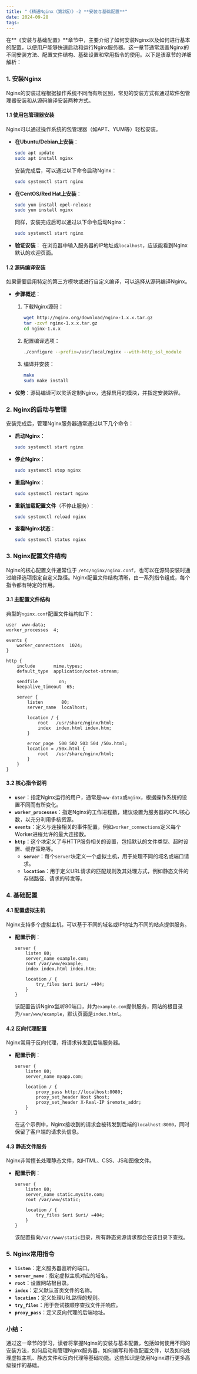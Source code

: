 ```yaml
---
title: "《精通Nginx（第2版）》-2 **安装与基础配置**"
date: 2024-09-28
tags: 
---
```

在**《安装与基础配置》**章节中，主要介绍了如何安装Nginx以及如何进行基本的配置，以便用户能够快速启动和运行Nginx服务器。这一章节通常涵盖Nginx的不同安装方法、配置文件结构、基础设置和常用指令的使用。以下是该章节的详细解析：

### 1. **安装Nginx**
Nginx的安装过程根据操作系统不同而有所区别，常见的安装方式有通过软件包管理器安装和从源码编译安装两种方式。

#### 1.1 **使用包管理器安装**
Nginx可以通过操作系统的包管理器（如APT、YUM等）轻松安装。

- **在Ubuntu/Debian上安装**：
  ```bash
  sudo apt update
  sudo apt install nginx
  ```
  安装完成后，可以通过以下命令启动Nginx：
  ```bash
  sudo systemctl start nginx
  ```

- **在CentOS/Red Hat上安装**：
  ```bash
  sudo yum install epel-release
  sudo yum install nginx
  ```
  同样，安装完成后可以通过以下命令启动Nginx：
  ```bash
  sudo systemctl start nginx
  ```

- **验证安装**：
  在浏览器中输入服务器的IP地址或`localhost`，应该能看到Nginx默认的欢迎页面。

#### 1.2 **源码编译安装**
如果需要启用特定的第三方模块或进行自定义编译，可以选择从源码编译Nginx。

- **步骤概述**：
  1. 下载Nginx源码：
     ```bash
     wget http://nginx.org/download/nginx-1.x.x.tar.gz
     tar -zxvf nginx-1.x.x.tar.gz
     cd nginx-1.x.x
     ```

  2. 配置编译选项：
     ```bash
     ./configure --prefix=/usr/local/nginx --with-http_ssl_module
     ```

  3. 编译并安装：
     ```bash
     make
     sudo make install
     ```

- **优势**：源码编译可以灵活定制Nginx，选择启用的模块，并指定安装路径。

### 2. **Nginx的启动与管理**
安装完成后，管理Nginx服务器通常通过以下几个命令：

- **启动Nginx**：
  ```bash
  sudo systemctl start nginx
  ```

- **停止Nginx**：
  ```bash
  sudo systemctl stop nginx
  ```

- **重启Nginx**：
  ```bash
  sudo systemctl restart nginx
  ```

- **重新加载配置文件**（不停止服务）：
  ```bash
  sudo systemctl reload nginx
  ```

- **查看Nginx状态**：
  ```bash
  sudo systemctl status nginx
  ```

### 3. **Nginx配置文件结构**
Nginx的核心配置文件通常位于 `/etc/nginx/nginx.conf`，也可以在源码安装时通过编译选项指定自定义路径。Nginx配置文件结构清晰，由一系列指令组成，每个指令都有特定的作用。

#### 3.1 **主配置文件结构**
典型的`nginx.conf`配置文件结构如下：
```nginx
user  www-data;
worker_processes  4;

events {
    worker_connections  1024;
}

http {
    include       mime.types;
    default_type  application/octet-stream;

    sendfile        on;
    keepalive_timeout  65;

    server {
        listen       80;
        server_name  localhost;

        location / {
            root   /usr/share/nginx/html;
            index  index.html index.htm;
        }

        error_page  500 502 503 504 /50x.html;
        location = /50x.html {
            root   /usr/share/nginx/html;
        }
    }
}
```

#### 3.2 **核心指令说明**
- **`user`**：指定Nginx运行的用户，通常是`www-data`或`nginx`，根据操作系统的设置不同而有所变化。
- **`worker_processes`**：指定Nginx的工作进程数，建议设置为服务器的CPU核心数，以充分利用多核资源。
- **`events`**：定义与连接相关的事件配置，例如`worker_connections`定义每个Worker进程允许的最大连接数。
- **`http`**：这个块定义了与HTTP服务相关的设置，包括默认的文件类型、超时设置、缓存策略等。
  - **`server`**：每个`server`块定义一个虚拟主机，用于处理不同的域名或端口请求。
  - **`location`**：用于定义URL请求的匹配规则及其处理方式，例如静态文件的存储路径、请求的转发等。

### 4. **基础配置**
#### 4.1 **配置虚拟主机**
Nginx支持多个虚拟主机，可以基于不同的域名或IP地址为不同的站点提供服务。

- **配置示例**：
  ```nginx
  server {
      listen 80;
      server_name example.com;
      root /var/www/example;
      index index.html index.htm;
  
      location / {
          try_files $uri $uri/ =404;
      }
  }
  ```

  该配置告诉Nginx监听80端口，并为`example.com`提供服务，网站的根目录为`/var/www/example`，默认页面是`index.html`。

#### 4.2 **反向代理配置**
Nginx常用于反向代理，将请求转发到后端服务器。

- **配置示例**：
  ```nginx
  server {
      listen 80;
      server_name myapp.com;
  
      location / {
          proxy_pass http://localhost:8080;
          proxy_set_header Host $host;
          proxy_set_header X-Real-IP $remote_addr;
      }
  }
  ```
  在这个示例中，Nginx接收到的请求会被转发到后端的`localhost:8080`，同时保留了客户端的请求头信息。

#### 4.3 **静态文件服务**
Nginx非常擅长处理静态文件，如HTML、CSS、JS和图像文件。

- **配置示例**：
  ```nginx
  server {
      listen 80;
      server_name static.mysite.com;
      root /var/www/static;
  
      location / {
          try_files $uri $uri/ =404;
      }
  }
  ```
  该配置指向`/var/www/static`目录，所有静态资源请求都会在该目录下查找。

### 5. **Nginx常用指令**
- **`listen`**：定义服务器监听的端口。
- **`server_name`**：指定虚拟主机对应的域名。
- **`root`**：设置网站根目录。
- **`index`**：定义默认首页文件的名称。
- **`location`**：定义处理URL路径的规则。
- **`try_files`**：用于尝试按顺序查找文件并响应。
- **`proxy_pass`**：定义反向代理的后端地址。

### 小结：
通过这一章节的学习，读者将掌握Nginx的安装与基本配置，包括如何使用不同的安装方法，如何启动和管理Nginx服务器，如何编写和修改配置文件，以及如何处理虚拟主机、静态文件和反向代理等基础功能。这些知识是使用Nginx进行更多高级操作的基础。